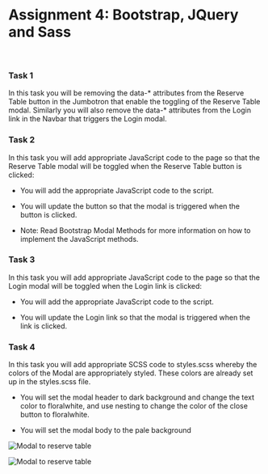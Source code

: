 # **Assignment 4: Bootstrap, JQuery and Sass**

&nbsp;

### **Task 1**

In this task you will be removing the data-* attributes from the Reserve Table button in the Jumbotron that enable the 
toggling of the Reserve Table modal. Similarly you will also remove the data-* attributes from the Login link in the 
Navbar that triggers the Login modal.

### **Task 2**

In this task you will add appropriate JavaScript code to the page so that the Reserve Table modal will be toggled when 
the Reserve Table button is clicked:

* You will add the appropriate JavaScript code to the script.

* You will update the button so that the modal is triggered when the button is clicked.

* Note: Read Bootstrap Modal Methods for more information on how to implement the JavaScript methods.

### **Task 3**

In this task you will add appropriate JavaScript code to the page so that the Login modal will be toggled when the Login 
link is clicked:

* You will add the appropriate JavaScript code to the script.

* You will update the Login link so that the modal is triggered when the link is clicked.

### **Task 4**

In this task you will add appropriate SCSS code to styles.scss whereby the colors of the Modal are appropriately styled. 
These colors are already set up in the styles.scss file.

* You will set the modal header to dark background and change the text color to floralwhite, and use nesting to change 
the color of the close button to floralwhite.

* You will set the modal body to the pale background

![Modal to reserve table](FSWebDev-HKST/Bootstrap/Module4/reserve.png?raw=true "Modal to reserve table")

![Modal to reserve table](FSWebDev-HKST/Bootstrap/Module4/login.png?raw=true "Modal to reserve table")